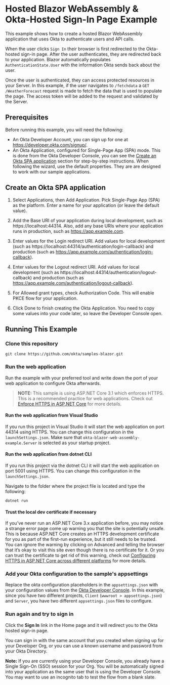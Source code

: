 # Hosted Blazor WebAssembly & Okta-Hosted Sign-In Page Example

This example shows how to create a hosted Blazor WebAssembly application that uses Okta to authenticate users and API calls.

When the user clicks `Sign In` their browser is first redirected to the Okta-hosted sign-in page. After the user authenticates, they are redirected back to your application. Blazor automatically populates `AuthenticationState.User` with the information Okta sends back about the user. 

Once the user is authenticated, they can access protected resources in your Server. In this example, if the user navigates to `/fetchdata` a `GET /WeatherForecast` request is made to fetch the data that is used to populate the page. The access token will be added to the request and validated by the Server. 


## Prerequisites

Before running this example, you will need the following:

* An Okta Developer Account, you can sign up for one at https://developer.okta.com/signup/.
* An Okta Application, configured for Single-Page App (SPA) mode. This is done from the Okta Developer Console, you can see the [Create an Okta SPA application](#create-an-okta-spa-application) section for step-by-step instructions. When following the wizard, use the default properties. They are are designed to work with our sample applications.

## Create an Okta SPA application

1. Select Applications, then Add Application. Pick Single-Page App (SPA) as the platform. Enter a name for your application (or leave the default value).

2. Add the Base URI of your application during local development, such as https://localhost:44314. Also, add any base URIs where your application runs in production, such as https://app.example.com.

3. Enter values for the Login redirect URI. Add values for local development (such as https://localhost:44314/authentication/login-callback) and production (such as https://app.example.com/authentication/login-callback).

4. Enter values for the Logout redirect URI. Add values for local development (such as https://localhost:44314/authentication/logout-callback) and production (such as https://app.example.com/authentication/logout-callback).

5. For Allowed grant types, check Authorization Code. This will enable PKCE flow for your application.

6. Click Done to finish creating the Okta Application. You need to copy some values into your code later, so leave the Developer Console open.

## Running This Example

### Clone this repository

```git clone https://github.com/okta/samples-blazor.git```

### Run the web application

Run the example with your preferred tool and write down the port of your web application to configure Okta afterwards.

> **NOTE:** This sample is using ASP.NET Core 3.1 which enforces HTTPS. This is a recommended practice for web applications. Check out [Enforce HTTPS in ASP.NET Core] for more details.

#### Run the web application from Visual Studio

If you run this project in Visual Studio it will start the web application on port 44314 using HTTPS. You can change this configuration in the `launchSettings.json`. Make sure that `okta-blazor-web-assembly-example.Server` is selected as your startup project.

#### Run the web application from dotnet CLI

If you run this project via the dotnet CLI it will start the web application on port 5001 using HTTPS. You can change this configuration in the `launchSettings.json`. 

Navigate to the folder where the project file is located and type the following:

```dotnet run```

#### Trust the local dev certificate if necessary

If you’ve never run an ASP.NET Core 3.x application before, you may notice a strange error page come up warning you that the site is potentially unsafe.
This is because ASP.NET Core creates an HTTPS development certificate for you as part of the first-run experience, but it still needs to be trusted. You can ignore the warning by clicking on Advanced and telling the browser that it’s okay to visit this site even though there is no certificate for it. Or you can trust the certificate to get rid of this warning, check out [Configuring HTTPS in ASP.NET Core across different platforms] for more details.

### Add your Okta configuration to the sample's appsettings

Replace the okta configuration placeholders in the `appsettings.json` with your configuration values from the [Okta Developer Console]. In this example, since you have two different projects, `Client` (`wwwroot > appsettings.json`)  and `Server`, you have two different `appsettings.json` files to configure.

### Run again and try to sign in

Click the **Sign In** link in the Home page and it will redirect you to the Okta hosted sign-in page.

You can sign in with the same account that you created when signing up for your Developer Org, or you can use a known username and password from your Okta Directory.

**Note:** If you are currently using your Developer Console, you already have a Single Sign-On (SSO) session for your Org.  You will be automatically signed into your application as the same user that is using the Developer Console.  You may want to use an incognito tab to test the flow from a blank slate.

[Okta ASP.NET Core SDK]: https://github.com/okta/okta-aspnet
[OIDC Web Application Setup Instructions]: https://developer.okta.com/authentication-guide/implementing-authentication/auth-code#1-setting-up-your-application
[Enforce HTTPS in ASP.NET Core]: https://docs.microsoft.com/en-us/aspnet/core/security/enforcing-ssl?view=aspnetcore-2.2&tabs=visual-studio
[Configuring HTTPS in ASP.NET Core across different platforms]:https://devblogs.microsoft.com/aspnet/configuring-https-in-asp-net-core-across-different-platforms/
[Okta Developer Console]: https://login.okta.com